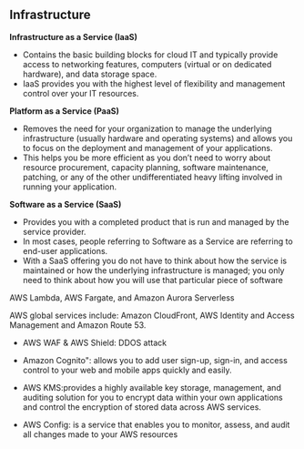 ## Infrastructure

**Infrastructure as a Service (IaaS)** 

- Contains the basic building blocks for cloud IT and typically provide access to networking features, computers (virtual or on dedicated hardware), and data storage space. 
- IaaS provides you with the highest level of flexibility and management control over your IT resources.

**Platform as a Service (PaaS)** 

- Removes the need for your organization to manage the underlying infrastructure (usually hardware and operating systems) and allows you to focus on the deployment and management of your applications. 
- This helps you be more efficient as you don’t need to worry about resource procurement, capacity planning, software maintenance, patching, or any of the other undifferentiated heavy lifting involved in running your application.

**Software as a Service (SaaS)** 

- Provides you with a completed product that is run and managed by the service provider. 
- In most cases, people referring to Software as a Service are referring to end-user applications. 
- With a SaaS offering you do not have to think about how the service is maintained or how the underlying infrastructure is managed; you only need to think about how you will use that particular piece of software

AWS Lambda, AWS Fargate, and Amazon Aurora Serverless

AWS global services include: Amazon CloudFront, AWS Identity and Access Management and Amazon Route 53.

- AWS WAF & AWS Shield: DDOS attack

- Amazon Cognito": allows you to add user sign-up, sign-in, and access control to your web and mobile apps quickly and easily.

- AWS KMS:provides a highly available key storage, management, and auditing solution for you to encrypt data within your own applications and control the encryption of stored data across AWS services.

- AWS Config: is a service that enables you to monitor, assess, and audit all changes made to your AWS resources

